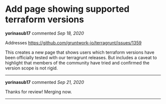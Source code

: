 # Add page showing supported terraform versions

**yorinasub17** commented *Sep 18, 2020*

Addresses https://github.com/gruntwork-io/terragrunt/issues/1359

This creates a new page that shows users which terraform versions have been officially tested with our terragrunt releases. But includes a caveat to highlight that members of the community have tried and confirmed the version scope is not rigid.
<br />
***


**yorinasub17** commented *Sep 21, 2020*

Thanks for review! Merging now.
***

